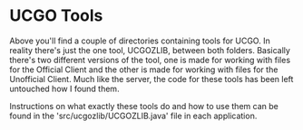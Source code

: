 # UCGO Tools
Above you'll find a couple of directories containing tools for UCGO. In reality there's just the one tool, UCGOZLIB, between both folders. Basically there's two different versions of the tool, one is made for working with files for the Official Client and the other is made for working with files for the Unofficial Client. Much like the server, the code for these tools has been left untouched how I found them. 

Instructions on what exactly these tools do and how to use them can be found in the 'src/ucgozlib/UCGOZLIB.java' file in each application.

